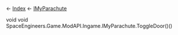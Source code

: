 ← [Index](Api-Index) ← [IMyParachute](SpaceEngineers.Game.ModAPI.Ingame.IMyParachute)

void void SpaceEngineers.Game.ModAPI.Ingame.IMyParachute.ToggleDoor()()